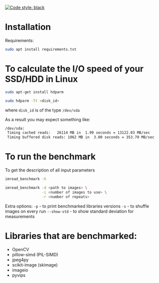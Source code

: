 [![Code style: black](https://img.shields.io/badge/code%20style-black-000000.svg)](https://github.com/ambv/black)


# Installation

Requirements:

```bash
sudo apt install requirements.txt
```

# To calculate the I/O speed of your SSD/HDD in Linux

```bash
sudo apt-get install hdparm

sudo hdparm -Tt <disk_id>
```

where `disk_id` is of the type `/dev/sda`

As a result you may expect something like:

```bash
/dev/sda:
 Timing cached reads:   26114 MB in  1.99 seconds = 13122.03 MB/sec
 Timing buffered disk reads: 1062 MB in  3.00 seconds = 353.70 MB/sec
```

# To run the benchmark

To get the description of all input parameters
```bash
imread_benchmark -h
```


```bash
imread_benchmark -d <path to images> \
                 -i <number of images to use> \
                 -r <number of repeats>
```

Extra options:
`-p` - to print benchmarked libraries versions
`-s` - to shuffle images on every run
`--show-std` - to show standard deviation for measurements

# Libraries that are benchmarked:

* OpenCV
* pillow-simd (PIL-SIMD)
* jpeg4py
* scikit-image (skimage)
* imageio
* pyvips
